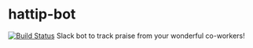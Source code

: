 # hattip-bot
[![Build Status](https://travis-ci.com/mattwwarren/hattip-bot.svg?branch=master)](https://travis-ci.com/mattwwarren/hattip-bot)
Slack bot to track praise from your wonderful co-workers!
